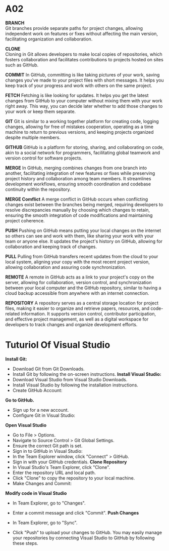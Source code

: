 # A02

**BRANCH**<br>
Git branches provide separate paths for project changes, allowing independent work on features or fixes without affecting the main version, facilitating organization and collaboration.

**CLONE** <br>
Cloning in Git allows developers to make local copies of repositories, which fosters collaboration and facilitates contributions to projects hosted on sites such as GitHub.

**COMMIT**
In GitHub, committing is like taking pictures of your work, saving changes you've made to your project files with short messages. It helps you keep track of your progress and work with others on the same project.


**FETCH**
Fetching is like looking for updates. It helps you get the latest changes from GitHub to your computer without mixing them with your work right away. This way, you can decide later whether to add those changes to your work or keep them separate.

**GIT**
Git is similar to a working together platform for creating code, logging changes, allowing for free of mistakes cooperation, operating as a time machine to return to previous versions, and keeping projects organized despite multiple members.

**GITHUB**
GitHub is a platform for storing, sharing, and collaborating on code, akin to a social network for programmers, facilitating global teamwork and version control for software projects.

 **MERGE**
In GitHub, merging combines changes from one branch into another, facilitating integration of new features or fixes while preserving project history and collaboration among team members. It streamlines development workflows, ensuring smooth coordination and codebase continuity within the repository.

**MERGE Comflict**
A merge conflict in GitHub occurs when conflicting changes exist between the branches being merged, requiring developers to resolve discrepancies manually by choosing which changes to retain, ensuring the smooth integration of code modifications and maintaining project coherence.

**PUSH**
Pushing on GitHub means putting your local changes on the internet so others can see and work with them, like sharing your work with your team or anyone else. It updates the project's history on GitHub, allowing for collaboration and keeping track of changes.

**PULL**
Pulling from GitHub transfers recent updates from the cloud to your local system, aligning your copy with the most recent project version, allowing collaboration and assuring code synchronization.


**REMOTE**
A remote in GitHub acts as a link to your project's copy on the server, allowing for collaboration, version control, and synchronization between your local computer and the GitHub repository, similar to having a cloud backup accessible from anywhere with an internet connection.

**REPOSITORY**
A repository serves as a central storage location for project files, making it easier to organize and retrieve papers, resources, and code-related information. It supports version control, contributor participation, and effective project management, as well as a digital workspace for developers to track changes and organize development efforts.

 # Tuturiol Of Visual Studio

**Install Git:**

+ Download Git from Git Downloads.
+ Install Git by following the on-screen instructions.
**Install Visual Studio:**
+ Download Visual Studio from Visual Studio Downloads.
+ Install Visual Studio by following the installation instructions.
+ Create GitHub Account:

**Go to GitHub.**
+ Sign up for a new account.
+ Configure Git in Visual Studio:

**Open Visual Studio**
+ Go to File > Options.
+ Navigate to Source Control > Git Global Settings.
+ Ensure the correct Git path is set.
+ Sign in to GitHub in Visual Studio:
+ In the Team Explorer window, click "Connect" > GitHub.
+ Sign in with your GitHub credentials.
**Clone Repository**
+ In Visual Studio's Team Explorer, click "Clone".
+ Enter the repository URL and local path.
+ Click "Clone" to copy the repository to your local machine.
+ Make Changes and Commit:

**Modify code in Visual Studio**
+ In Team Explorer, go to "Changes".
+ Enter a commit message and click "Commit".
**Push Changes**

+ In Team Explorer, go to "Sync".
+ Click "Push" to upload your changes to GitHub.
You may easily manage your repositories by connecting Visual Studio to GitHub by following these steps.





````````````````````````````````````````````````````

































































